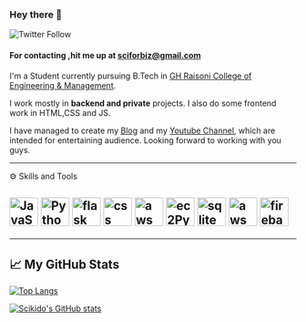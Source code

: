 ### Hey there 👋
 ![Twitter Follow](https://img.shields.io/twitter/follow/KiddoSci?color=yellow&label=sciKido&logo=sarvadnya&logoColor=cyan&style=for-the-badge)
 
#### For contacting ,hit me up at sciforbiz@gmail.com
<!--
**scikido/scikido** is a ✨ _special_ ✨ repository because its `README.md` (this file) appears on your GitHub profile.

Here are some ideas to get you started:

- 🔭 I’m currently working on ...
- 🌱 I’m currently learning ...
- 👯 I’m looking to collaborate on ...
- 🤔 I’m looking for help with ...
- 💬 Ask me about ...
- 📫 How to reach me: ...
- 😄 Pronouns: ...
- ⚡ Fun fact: ...
-->

I'm a Student currently pursuing B.Tech in [GH Raisoni College of Engineering & Management](https://ghrcem.raisoni.net/).


I work mostly in **backend and private** projects. I also do some frontend work in HTML,CSS and JS.


I have managed to create my [Blog](https://scikido.github.io/) and my [Youtube Channel](https://www.youtube.com/channel/UCe4VyBip-MJCBquO8hQ3Tug), 
which are intended for entertaining audience. Looking forward to working with you guys.

---

⚙ Skills and Tools

<img src="https://cdn.worldvectorlogo.com/logos/javascript-1.svg" alt="JavaScript Logo" width="50" height="50"/>   <img src="https://cdn.worldvectorlogo.com/logos/python-3.svg" alt="Python logo" width="50" height="50"/>  <img src="https://cdn.worldvectorlogo.com/logos/flask.svg" alt="flask logo" width="50" height="50"/> <img src="https://cdn.worldvectorlogo.com/logos/css-3.svg" alt="css logo" width="50" height="50"/> <img src="https://cdn.worldvectorlogo.com/logos/aws-2.svg" alt="aws logo" width="50" height="50"/> <img src="https://cdn.worldvectorlogo.com/logos/aws-ec2.svg" alt="ec2Python logo" width="50" height="50"/> <img src="https://cdn.worldvectorlogo.com/logos/sqlite.svg" alt="sqlite logo" width="50" height="50"/> <img src="https://cdn.worldvectorlogo.com/logos/amazon-database.svg" alt="aws database logo" width="50" height="50"/> <img src="https://cdn.worldvectorlogo.com/logos/firebase-2.svg" alt="firebase logo" width="50" height="50"/>
---
---

## &#x1f4c8; My GitHub Stats

[![Top Langs](https://github-readme-stats.vercel.app/api/top-langs/?username=scikido&hide=html,css&theme=radical)](https://github.com/anuraghazra/github-readme-stats)

[![Scikido's GitHub stats](https://github-readme-stats.vercel.app/api?username=scikido&theme=cobalt)](https://github.com/anuraghazra/github-readme-stats)
